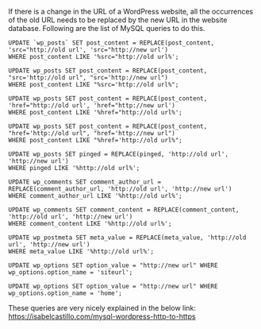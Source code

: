 
If there is a change in the URL of a WordPress website, all the occurrences of the old URL needs to be replaced by the new URL in the website database. Following are the list of MySQL queries to do this.

```
UPDATE `wp_posts` SET post_content = REPLACE(post_content, 'src="http://old url', 'src="http://new url')
WHERE post_content LIKE '%src="http://old url%';
```

```
UPDATE wp_posts SET post_content = REPLACE(post_content, "src='http://old url", "src='http://new url")
WHERE post_content LIKE "%src='http://old url%";
```

```
UPDATE wp_posts SET post_content = REPLACE(post_content, 'href="http://old url', 'href="http://new url')
WHERE post_content LIKE '%href="http://old url%';
```

```
UPDATE wp_posts SET post_content = REPLACE(post_content, "href='http://old url", "href='http://new url")
WHERE post_content LIKE "%href='http://old url%";
```

```
UPDATE wp_posts SET pinged = REPLACE(pinged, 'http://old url', 'http://new url')
WHERE pinged LIKE '%http://old url%';
```

```
UPDATE wp_comments SET comment_author_url = REPLACE(comment_author_url, 'http://old url', 'http://new url')
WHERE comment_author_url LIKE '%http://old url%';
```

```
UPDATE wp_comments SET comment_content = REPLACE(comment_content, 'http://old url', 'http://new url')
WHERE comment_content LIKE '%http://old url%';
```

```
UPDATE wp_postmeta SET meta_value = REPLACE(meta_value, 'http://old url', 'http://new url')
WHERE meta_value LIKE '%http://old url%';
```

```
UPDATE wp_options SET option_value = "http://new url" WHERE wp_options.option_name = 'siteurl';
```

```
UPDATE wp_options SET option_value = "http://new url" WHERE wp_options.option_name = 'home';
```

These queries are very nicely explained in the below link: <br />
https://isabelcastillo.com/mysql-wordpress-http-to-https
